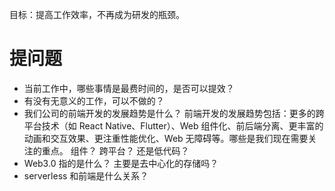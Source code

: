 目标：提高工作效率，不再成为研发的瓶颈。

# 提问题
- 当前工作中，哪些事情是最费时间的，是否可以提效？
- 有没有无意义的工作，可以不做的？
- 我们公司的前端开发的发展趋势是什么？
前端开发的发展趋势包括：更多的跨平台技术（如 React Native、Flutter）、Web 组件化、前后端分离、更丰富的动画和交互效果、更注重性能优化、Web 无障碍等。哪些是我们现在需要关注的重点。
	组件？ 跨平台？ 还是低代码？
- Web3.0 指的是什么？ 主要是去中心化的存储吗？
- serverless 和前端是什么关系？